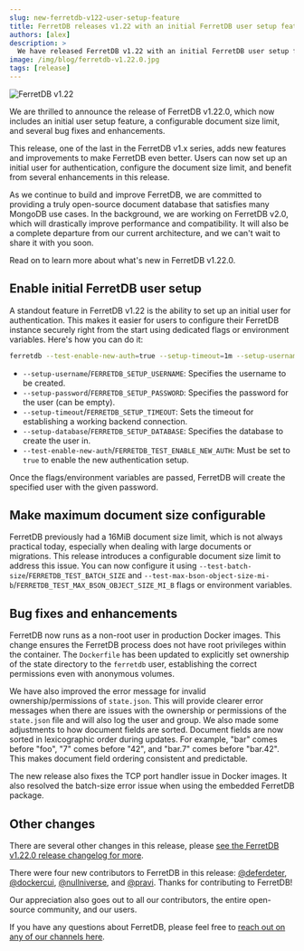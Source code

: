 ```yaml
---
slug: new-ferretdb-v122-user-setup-feature
title: FerretDB releases v1.22 with an initial FerretDB user setup feature
authors: [alex]
description: >
  We have released FerretDB v1.22 with an initial FerretDB user setup feature, configurable document size limit, and several bug fixes and enhancements.
image: /img/blog/ferretdb-v1.22.0.jpg
tags: [release]
---
```


![FerretDB v1.22](/img/blog/ferretdb-v1.22.0.jpg)

We are thrilled to announce the release of FerretDB v1.22.0, which now includes an initial user setup feature, a configurable document size limit, and several bug fixes and enhancements.

<!--truncate-->

This release, one of the last in the FerretDB v1.x series, adds new features and improvements to make FerretDB even better.
Users can now set up an initial user for authentication, configure the document size limit, and benefit from several enhancements in this release.

As we continue to build and improve FerretDB, we are committed to providing a truly open-source document database that satisfies many MongoDB use cases.
In the background, we are working on FerretDB v2.0, which will drastically improve performance and compatibility.
It will also be a complete departure from our current architecture, and we can't wait to share it with you soon.

Read on to learn more about what's new in FerretDB v1.22.0.

## Enable initial FerretDB user setup

A standout feature in FerretDB v1.22 is the ability to set up an initial user for authentication.
This makes it easier for users to configure their FerretDB instance securely right from the start using dedicated flags or environment variables.
Here's how you can do it:

```sh
ferretdb --test-enable-new-auth=true --setup-timeout=1m --setup-username=user --setup-password=pass --setup-database=ferretdb
```

- `--setup-username`/`FERRETDB_SETUP_USERNAME`: Specifies the username to be created.
- `--setup-password`/`FERRETDB_SETUP_PASSWORD`: Specifies the password for the user (can be empty).
- `--setup-timeout`/`FERRETDB_SETUP_TIMEOUT`: Sets the timeout for establishing a working backend connection.
- `--setup-database`/`FERRETDB_SETUP_DATABASE`: Specifies the database to create the user in.
- `--test-enable-new-auth`/`FERRETDB_TEST_ENABLE_NEW_AUTH`: Must be set to `true` to enable the new authentication setup.

Once the flags/environment variables are passed, FerretDB will create the specified user with the given password.

## Make maximum document size configurable

FerretDB previously had a 16MiB document size limit, which is not always practical today, especially when dealing with large documents or migrations.
This release introduces a configurable document size limit to address this issue.
You can now configure it using `--test-batch-size`/`FERRETDB_TEST_BATCH_SIZE` and `--test-max-bson-object-size-mi-b`/`FERRETDB_TEST_MAX_BSON_OBJECT_SIZE_MI_B` flags or environment variables.

## Bug fixes and enhancements

FerretDB now runs as a non-root user in production Docker images.
This change ensures the FerretDB process does not have root privileges within the container.
The `Dockerfile` has been updated to explicitly set ownership of the state directory to the `ferretdb` user, establishing the correct permissions even with anonymous volumes.

We have also improved the error message for invalid ownership/permissions of `state.json`.
This will provide clearer error messages when there are issues with the ownership or permissions of the `state.json` file and will also log the user and group.
We also made some adjustments to how document fields are sorted.
Document fields are now sorted in lexicographic order during updates.
For example, "bar" comes before "foo", "7" comes before "42", and "bar.7" comes before "bar.42".
This makes document field ordering consistent and predictable.

The new release also fixes the TCP port handler issue in Docker images.
It also resolved the batch-size error issue when using the embedded FerretDB package.

## Other changes

There are several other changes in this release, please [see the FerretDB v1.22.0 release changelog for more](https://github.com/FerretDB/FerretDB/releases/tag/v1.22.0).

There were four new contributors to FerretDB in this release: [@deferdeter](https://github.com/deferdeter), [@dockercui](https://github.com/dockercui), [@nullniverse](https://github.com/nullniverse), and [@pravi](https://github.com/pravi).
Thanks for contributing to FerretDB!

Our appreciation also goes out to all our contributors, the entire open-source community, and our users.

If you have any questions about FerretDB, please feel free to [reach out on any of our channels here](https://docs.ferretdb.io/#community).
